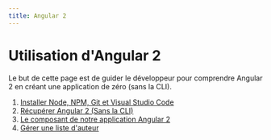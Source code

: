 ```yaml
---
title: Angular 2
---
```


# Utilisation d'Angular 2

Le but de cette page est de guider le développeur pour comprendre Angular 2 en créant une application de zéro (sans la CLI).

1. [Installer Node, NPM, Git et Visual Studio Code](installer-node-npm-git-et-visual-studio-code.html)
2. [Récupérer Angular 2 (Sans la CLI)](recuperer-angular-2-sans-la-cli.html)
3. [Le composant de notre application Angular 2](le-composant-de-notre-application-angular-2.html)
4. [Gérer une liste d'auteur](gerer-une-liste-d-auteur.html)